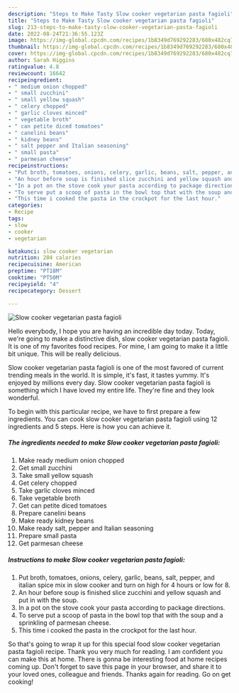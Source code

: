 ```yaml
---
description: "Steps to Make Tasty Slow cooker vegetarian pasta fagioli"
title: "Steps to Make Tasty Slow cooker vegetarian pasta fagioli"
slug: 213-steps-to-make-tasty-slow-cooker-vegetarian-pasta-fagioli
date: 2022-08-24T21:36:55.123Z
image: https://img-global.cpcdn.com/recipes/1b8349d769292283/680x482cq70/slow-cooker-vegetarian-pasta-fagioli-recipe-main-photo.jpg
thumbnail: https://img-global.cpcdn.com/recipes/1b8349d769292283/680x482cq70/slow-cooker-vegetarian-pasta-fagioli-recipe-main-photo.jpg
cover: https://img-global.cpcdn.com/recipes/1b8349d769292283/680x482cq70/slow-cooker-vegetarian-pasta-fagioli-recipe-main-photo.jpg
author: Sarah Higgins
ratingvalue: 4.8
reviewcount: 16642
recipeingredient:
- " medium onion chopped"
- " small zucchini"
- " small yellow squash"
- " celery chopped"
- " garlic cloves minced"
- " vegetable broth"
- " can petite diced tomatoes"
- " canelini beans"
- " kidney beans"
- " salt pepper and Italian seasoning"
- " small pasta"
- " parmesan cheese"
recipeinstructions:
- "Put broth, tomatoes, onions, celery, garlic, beans, salt, pepper, and italian spice mix in slow cooker and turn on high for 4 hours or low for 8."
- "An hour before soup is finished slice zucchini and yellow squash and put in with the soup."
- "In a pot on the stove cook your pasta according to package directions."
- "To serve put a scoop of pasta in the bowl top that with the soup and a sprinkling of parmesan cheese."
- "This time i cooked the pasta in the crockpot for the last hour."
categories:
- Recipe
tags:
- slow
- cooker
- vegetarian

katakunci: slow cooker vegetarian 
nutrition: 204 calories
recipecuisine: American
preptime: "PT18M"
cooktime: "PT50M"
recipeyield: "4"
recipecategory: Dessert

---
```



![Slow cooker vegetarian pasta fagioli](https://img-global.cpcdn.com/recipes/1b8349d769292283/680x482cq70/slow-cooker-vegetarian-pasta-fagioli-recipe-main-photo.jpg)

Hello everybody, I hope you are having an incredible day today. Today, we're going to make a distinctive dish, slow cooker vegetarian pasta fagioli. It is one of my favorites food recipes. For mine, I am going to make it a little bit unique. This will be really delicious.

Slow cooker vegetarian pasta fagioli is one of the most favored of current trending meals in the world. It is simple, it's fast, it tastes yummy. It's enjoyed by millions every day. Slow cooker vegetarian pasta fagioli is something which I have loved my entire life. They're fine and they look wonderful.




To begin with this particular recipe, we have to first prepare a few ingredients. You can cook slow cooker vegetarian pasta fagioli using 12 ingredients and 5 steps. Here is how you can achieve it.

<!--inarticleads1-->

##### The ingredients needed to make Slow cooker vegetarian pasta fagioli:

1. Make ready  medium onion chopped
1. Get  small zucchini
1. Take  small yellow squash
1. Get  celery chopped
1. Take  garlic cloves minced
1. Take  vegetable broth
1. Get  can petite diced tomatoes
1. Prepare  canelini beans
1. Make ready  kidney beans
1. Make ready  salt, pepper and Italian seasoning
1. Prepare  small pasta
1. Get  parmesan cheese




<!--inarticleads2-->

##### Instructions to make Slow cooker vegetarian pasta fagioli:

1. Put broth, tomatoes, onions, celery, garlic, beans, salt, pepper, and italian spice mix in slow cooker and turn on high for 4 hours or low for 8.
1. An hour before soup is finished slice zucchini and yellow squash and put in with the soup.
1. In a pot on the stove cook your pasta according to package directions.
1. To serve put a scoop of pasta in the bowl top that with the soup and a sprinkling of parmesan cheese.
1. This time i cooked the pasta in the crockpot for the last hour.




So that's going to wrap it up for this special food slow cooker vegetarian pasta fagioli recipe. Thank you very much for reading. I am confident you can make this at home. There is gonna be interesting food at home recipes coming up. Don't forget to save this page in your browser, and share it to your loved ones, colleague and friends. Thanks again for reading. Go on get cooking!
